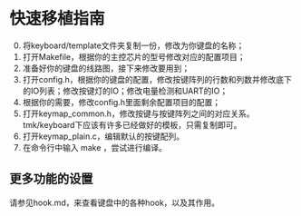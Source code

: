 # 快速移植指南

0. 将keyboard/template文件夹复制一份，修改为你键盘的名称；
1. 打开Makefile，根据你的主控芯片的型号修改对应的配置项目；
2. 准备好你的键盘的线路图，接下来修改要用到；
3. 打开config.h，根据你的键盘的配置，修改按键阵列的行数和列数并修改底下的IO列表；修改按键灯的IO；修改电量检测和UART的IO；
4. 根据你的需要，修改config.h里面剩余配置项目的配置；
5. 打开keymap_common.h，修改按键与按键阵列之间的对应关系。tmk/keyboard下应该有许多已经做好的模板，只需复制即可。
6. 打开keymap_plain.c，编辑默认的按键配列。
7. 在命令行中输入 make ，尝试进行编译。

## 更多功能的设置

请参见hook.md，来查看键盘中的各种hook，以及其作用。